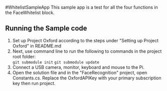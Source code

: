 #WhitelistSampleApp
This sample app is a test for all the four functions in the FaceWhitelist block.

## Running the Sample code

1. Set up Project Oxford according to the steps under "Setting up Project Oxford" in README.md
2. Next, use command line to run the following to commands in the project root folder:  
   ```git submodule init``` 
   ```git submodule update```
3. Connect a USB camera, monitor, keyboard and mouse to the Pi. 
4. Open the solution file and in the "FaceRecognition" project, open Constants.cs. Replace the OxfordAPIKey with your primary subscription key then run project.
